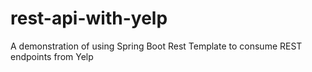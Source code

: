 # rest-api-with-yelp
A demonstration of using Spring Boot Rest Template to consume REST endpoints from Yelp

